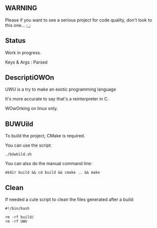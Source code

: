 <p align="center">
</p>

## WARNING
Please if you want to see a serious project for code quality, don't look to this one... ;_;

## Status
Work in progress.

Keys & Args : Parsed

## DescriptiOWOn

UWU is a try to make an exotic programming language

It's more accurate to say that's a reinterpreter in C.

WOwOrking on linux only.

## BUWUild
To build the project, CMake is required.

You can use the script:
```
./bUwUild.sh
```

You can also do the manual command line:
```
mkdir build && cd build && cmake .. && make
```

## Clean
If needed a cute script to clean the files generated after a build:
```
#!/bin/bash

rm -rf build/
rm -rf UWU
```
